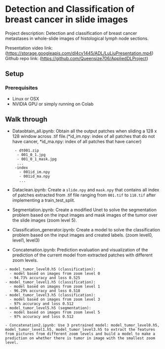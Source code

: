 # Detection and Classification of breast cancer in slide images

Project description: Detection and classification of breast cancer metastases in whole-slide images of histological lymph node sections.

Presentation video link: (https://storage.googleapis.com/dl4cv1445/ADL/LuLiuPresentation.mp4)          
Github repo link: (https://github.com/Queensize706/AppliedDLProject)

## Setup

### Prerequisites
- Linux or OSX
- NVIDIA GPU or simply running on Colab

## Walk through

- Dataobtain_all.ipynb: Obtain all the output patches when sliding a 128 x 128 window across .tif file.(*id_im.npy: index of all patches that do not have cancer, *id_ma.npy: index of all patches that have cancer)

   ```
    - dt001.zip
     - 001_0_1.jpg
     - 001_0_1_mask.jpg
     ...
    -index
      - 001id_im.npy
      - 001id_ma.npy
      ...
    ```
- Dataclean.ipynb: Create a `slide.npy` and `mask.npy` that contains all index of patches extracted from .tif file ranging from `001.tif` to `110.tif` after implementing a train_test_split.

- Segmentation.ipynb: Create a modified Unet to solve the segmentation problem based on the input images and mask images of the tumor over the slide images (zoom level 5).

- Classification_generator.ipynb: Create a model to solve the classification problem based on the input images and created labels. (zoom level0, level1, level3)

- Concatenation.ipynb: Prediction evaluation and visualization of the prediction of the current model from extracted patches with different zoom levels.
 ```
 - model_tumor_level0.h5 (classification):
   - model based on images from zoom level 0
   - 94.73% accuracy and loss 0.525
 - model_tumor_level1.h5 (classification):
   - model based on images from zoom level 1
   - 96.29% accuracy and loss 0.518
 - model_tumor_level3.h5 (classification):
   - model based on images from zoom level 3
   - 97% accuracy and loss 0.512
 - model_tumor_level5.h5 (segmentation):
   - model based on images from zoom level 5
   - 97% accuracy and loss 0.512

- Concatenation2.ipynb: Use 3 pretrained model: model_tumor_level0.h5, model_tumor_level1.h5, model_tumor_level3.h5 to extract the features from pictures from different zoom levels and build a model to make a prediction on whether there is tumor in image with the smallest zoom level.
